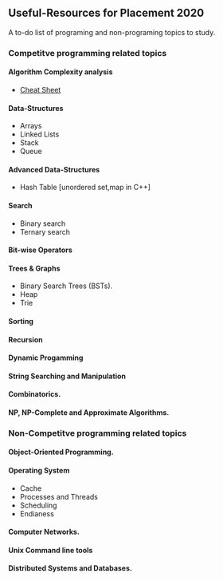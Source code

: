 ## Useful-Resources for Placement 2020
A to-do list of programing and non-programing topics to study.

### Competitve programming related topics

#### Algorithm Complexity analysis
- [Cheat Sheet](https://www.bigocheatsheet.com/)

#### Data-Structures
- Arrays
- Linked Lists
- Stack
- Queue

#### Advanced Data-Structures
- Hash Table [unordered set,map in C++]

#### Search
- Binary search
- Ternary search

#### Bit-wise Operators

#### Trees & Graphs
- Binary Search Trees (BSTs).
- Heap
- Trie

#### Sorting

#### Recursion

#### Dynamic Progamming

#### String Searching and Manipulation

#### Combinatorics.

#### NP, NP-Complete and Approximate Algorithms.



### Non-Competitve programming related topics

#### Object-Oriented Programming.

#### Operating System
- Cache
- Processes and Threads
- Scheduling
- Endianess

#### Computer Networks.

#### Unix Command line tools

#### Distributed Systems and Databases.

